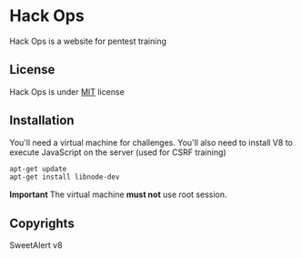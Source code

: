 # Hack Ops
Hack Ops is a website for pentest training

## License
Hack Ops is under [MIT](https://choosealicense.com/licenses/mit/) license

## Installation
You'll need a virtual machine for challenges.
You'll also need to install V8 to execute JavaScript on the server (used for CSRF training)
```bash
apt-get update
apt-get install libnode-dev
```
**Important**
The virtual machine **must not** use root session.

## Copyrights
SweetAlert
v8